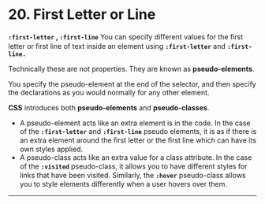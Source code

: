 # 20. First Letter or Line

**`:first-letter` , `:first-line`**
You can specify diﬀerent values for the ﬁrst letter or ﬁrst line of text inside an element using **`:first-letter`** and **`:first-line.`**

Technically these are not properties. They are known as **pseudo-elements**.

You specify the pseudo-element at the end of the selector, and then specify the declarations as you would normally for any other element.

**CSS** introduces both **pseudo-elements** and **pseudo-classes**. 
- A pseudo-element acts like an extra element is in the code. In the case of the **`:first-letter`** and **`:first-line`** pseudo elements, it is as if there is an extra element around the ﬁrst letter or the ﬁrst line which can have its own styles applied.
- A pseudo-class acts like an extra value for a class attribute. In the case of the **`:visited`** pseudo-class, it allows you to have diﬀerent styles for links that have been visited. Similarly, the **`:hover`** pseudo-class allows you to style elements diﬀerently when a user hovers over them.

---
